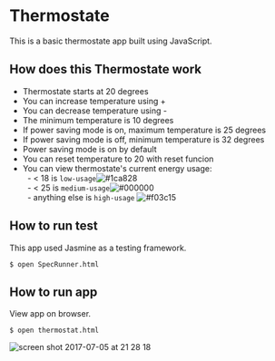 # Thermostate

This is a basic thermostate app built using JavaScript.

## How does this Thermostate work

- Thermostate starts at 20 degrees
- You can increase temperature using +
- You can decrease temperature using -
- The minimum temperature is 10 degrees
- If power saving mode is on, maximum temperature is 25 degrees
- If power saving mode is off, minimum temperature is 32 degrees
- Power saving mode is on by default
- You can reset temperature to 20 with reset funcion
- You can view thermostate's current energy usage: <br>
&nbsp; - < 18 is <code>low-usage</code>![#1ca828](https://placehold.it/15/1ca828/000000?text=+)<br>
&nbsp; - < 25 is <code>medium-usage</code>![#000000](https://placehold.it/15/000000/000000?text=+)<br>
&nbsp; - anything else is <code>high-usage</code> ![#f03c15](https://placehold.it/15/f03c15/000000?text=+)<br>

## How to run test

This app used Jasmine as a testing framework.

<code>$ open SpecRunner.html </code>

## How to run app

View app on browser.

<code>$ open thermostat.html</code>

![screen shot 2017-07-05 at 21 28 18](https://user-images.githubusercontent.com/17644847/27883583-ee35451a-61c8-11e7-9d75-96ef1bd0a50a.png)

